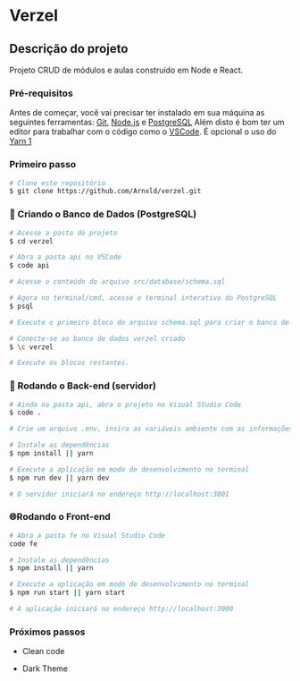 
# Verzel

## Descrição do projeto

Projeto CRUD de módulos e aulas construído em Node e React.

### Pré-requisitos

Antes de começar, você vai precisar ter instalado em sua máquina as seguintes ferramentas:
[Git](https://git-scm.com), [Node.js](https://nodejs.org/en/) e [PostgreSQL](https://www.postgresql.org/)
Além disto é bom ter um editor para trabalhar com o código como o [VSCode](https://code.visualstudio.com/).
É opcional o uso do [Yarn 1](https://classic.yarnpkg.com/lang/en/docs/install/#windows-stable)

### Primeiro passo

```bash
# Clone este repositório
$ git clone https://github.com/Arnxld/verzel.git
```


### 💾 Criando o Banco de Dados (PostgreSQL)
```bash
# Acesse a pasta do projeto
$ cd verzel

# Abra a pasta api no VSCode
$ code api

# Acesse o conteúdo do arquivo src/database/schema.sql

# Agora no terminal/cmd, acesse o terminal interativo do PostgreSQL
$ psql

# Execute o primeiro bloco do arquivo schema.sql para criar o banco de dados verzel

# Conecte-se ao banco de dados verzel criado
$ \c verzel

# Execute os blocos restantes.
```


### 🎲 Rodando o Back-end (servidor)

```bash
# Ainda na pasta api, abra o projeto no Visual Studio Code
$ code .

# Crie um arquivo .env, insira as variáveis ambiente com as informações de usuário do PostgreSQL e o segredo para tokens JWT, conforme exemplo no arquivo .env.example

# Instale as dependências
$ npm install || yarn

# Execute a aplicação em modo de desenvolvimento no terminal
$ npm run dev || yarn dev

# O servidor iniciará no endereço http://localhost:3001
```

### 🌐Rodando o Front-end

```bash
# Abra a pasta fe no Visual Studio Code
code fe

# Instale as dependências
$ npm install || yarn

# Execute a aplicação em modo de desenvolvimento no terminal
$ npm run start || yarn start

# A aplicação iniciará no endereço http://localhost:3000
```

### Próximos passos
- Clean code

- Dark Theme